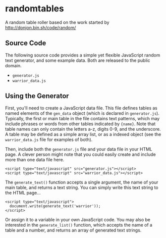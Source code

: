 # randomtables
A random table roller based on the work started by http://donjon.bin.sh/code/random/

## Source Code

The following source code provides a simple yet flexible JavaScript random text generator, and some example data. Both are released to the public domain.

*   `generator.js`
*   `warrior_data.js`

## Using the Generator

First, you'll need to create a JavaScript data file. This file defines tables as named elements of the `gen_data` object (which is declared in `generator.js`). Typically, the first or main table in the file contains text patterns, which may include phrases or words from other tables indicated by `{name}`. Note that table names can only contain the letters a-z, digits 0-9, and the underscore. A table may be defined as a simple array list, or as a indexed object (see the `warrior_data.js` file for examples of both).

Then, include both the `generator.js` file and your data file in your HTML page. A clever person might note that you could easily create and include more than one data file here.


~~~~
<script type="text/javascript" src="generator.js"></script>
<script type="text/javascript" src="warrior_data.js"></script>
~~~~


The `generate_text()` function accepts a single argument, the name of your main table, and returns a text string. You can simply write this text string to the HTML page...

~~~~
<script type="text/javascript">
  document.write(generate_text('warrior'));
</script>
~~~~

Or assign it to a variable in your own JavaScript code. You may also be interested in the `generate_list()` function, which accepts the name of a table and a number, and returns an array of generated text strings.
